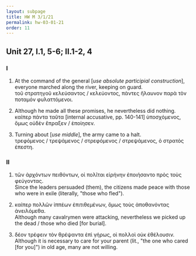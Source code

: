 ```yaml
---
layout: subpage
title: HW M 3/1/21
permalink: hw-03-01-21
order: 11
---
```


## Unit 27, I.1, 5-6; II.1-2, 4

### I

1. At the command of the general [*use absolute participial construction*], everyone marched along the river, keeping on guard.  
τοῦ στρατηγοῦ κελεύσαντος / κελεύοντος, πάντες ἤλαυνον παρὰ τὸν ποταμόν φυλαττόμενοι.

5. Although he made all these promises, he nevertheless did nothing.  
καίπερ πάντα ταῦτα [internal accusative, pp. 140-141] ὑποσχόμενος, ὅμως οὐδὲν ἔπραξεν / ἐποίησεν.

6. Turning about [*use middle*], the army came to a halt.  
τρεφόμενος / τρεψάμενος / στρεφόμενος / στρεψάμενος, ὁ στρατὸς ἐπεστη.

### II

1. τῶν ἀρχόντων πειθόντων, οἱ πολῖται εἰρήνην ἐποιήσαντο πρὸς τοὺς φεύγοντας.  
Since the leaders persuaded (them), the citizens made peace with those who were in exile (literally, "those who fled").

2. καίπερ πολλῶν ἱππέων ἐπιτιθεμένων, ὅμως τοὺς ἀποθανόντας ἀνειλόμεθα.  
Although many cavalrymen were attacking, nevertheless we picked up the dead / those who died [for burial].

4. δέον τρέφειν τὸν θρέψαντα ἐπὶ γήρως, οἱ πολλοὶ οὐκ ἐθέλουσιν.  
Although it is necessary to care for your parent (lit., "the one who cared [for you]") in old age, many are not willing.
